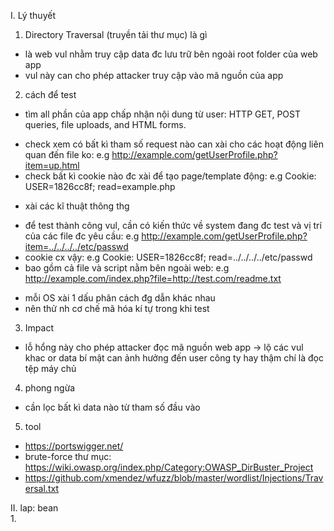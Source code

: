 I. Lý thuyết<br>
1. Directory Traversal (truyền tải thư mục) là gì<br>
- là web vul nhằm truy cập data đc lưu trữ bên ngoài root folder của web app
- vul này can cho phép attacker truy cập vào mã nguồn của app<br>

2. cách để test<br>
- tìm all phần của app chấp nhận nội dung từ user: HTTP GET, POST queries, file uploads, and HTML forms.<br>
+ check xem có bất kì tham số request nào can xài cho các hoạt động liên quan đến file ko: e.g http://example.com/getUserProfile.php?item=up.html
+ check bất kì cookie nào đc xài để tạo page/template động: e.g Cookie: USER=1826cc8f; read=example.php<br>
- xài các kĩ thuật thông thg<br>
+ để test thành công vul, cần có kiến thức về system đang đc test và vị trí của các file đc yêu cầu: e.g http://example.com/getUserProfile.php?item=../../../../etc/passwd
+ cookie cx vậy: e.g Cookie: USER=1826cc8f; read=../../../../etc/passwd
+ bao gồm cả file và script nằm bên ngoài web: e.g http://example.com/index.php?file=http://test.com/readme.txt<br>
- mỗi OS xài 1 dấu phân cách đg dẫn khác nhau
- nên thử nh cơ chế mã hóa kí tự trong khi test<br>

3. Impact<br>
- lỗ hổng này cho phép attacker đọc mã nguồn web app -> lộ các vul khac or data bí mật can ảnh hưởng đến user công ty hay thậm chí là đọc tệp máy chủ<br>

4. phong ngừa<br>
- cần lọc bất kì data nào từ tham số đầu vào<br>

5. tool<br>
- https://portswigger.net/
- brute-force thư mục: https://wiki.owasp.org/index.php/Category:OWASP_DirBuster_Project
- https://github.com/xmendez/wfuzz/blob/master/wordlist/Injections/Traversal.txt<br>

II. lap: bean<br>
1. 
